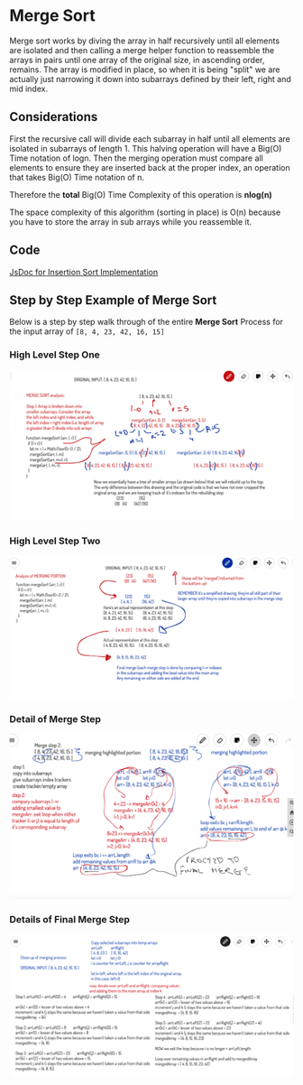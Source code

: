 # Merge Sort

Merge sort works by diving the array in half recursively until all elements are isolated and then calling a merge helper function to reassemble the arrays in pairs until one array of the original size, in ascending order, remains. The array is modified in place, so when it is being "split" we are actually just narrowing it down into subarrays defined by their left, right and mid index.

## Considerations

First the recursive call will divide each subarray in half until all elements are isolated in subarrays of length 1. This halving operation will have a Big(O) Time notation of logn. Then the merging operation must compare all elements to ensure they are inserted back at the proper index, an operation that takes Big(O) Time notation of n.

Therefore the **total** Big(O) Time Complexity of this operation is **nlog(n)**

The space complexity of this algorithm (sorting in place) is O(n) because you have to store the array in sub arrays while you reassemble it.

## Code

[JsDoc for Insertion Sort Implementation]((https://annethor.github.io/data-structures-and-algorithms/out/mergeSort.js.html))

## Step by Step Example of Merge Sort

Below is a step by step walk through of the entire **Merge Sort** Process for the input array of `[8, 4, 23, 42, 16, 15]`

### High Level Step One

![Halving of the array](./merge-1.png)

### High Level Step Two

![Merging of the array](./merge-2.png)

### Detail of Merge Step

![Details of Merge 1](./merge-4.png)

### Details of Final Merge Step

![Details of Final Merge](./merge-3.png)
